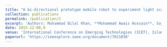 ```yaml
---
title: "A bi-directional prototype mobile robot to experiment light scale object-transportation schemes"
collection: publications
permalink: /publication/2
excerpt: 'Authors: Muhammad Bilal Khan, **Muhammad Awais Hussain**, Sajid Nawaz, Khurram Shahzad, Umar Touseef, Raja Jawad Ali Khan'
date: 2015-12-08,9
venue: 'International Conference on Emerging Technologies (ICET), Islamabad, Pakistan'
paperurl: 'https://ieeexplore.ieee.org/document/7021030'
---
```

